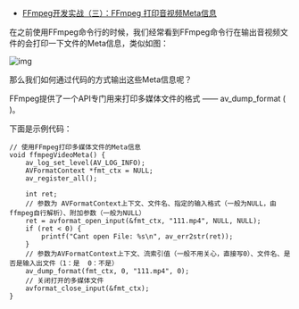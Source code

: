 - [FFmpeg开发实战（三）：FFmpeg 打印音视频Meta信息](https://www.cnblogs.com/renhui/p/10392721.html)

在之前使用FFmpeg命令行的时候，我们经常看到FFmpeg命令行在输出音视频文件的会打印一下文件的Meta信息，类似如图：

![img](https://img2018.cnblogs.com/blog/682616/201902/682616-20190218134455105-1082760724.png)

那么我们如何通过代码的方式输出这些Meta信息呢？

FFmpeg提供了一个API专门用来打印多媒体文件的格式 —— av_dump_format ( )。

下面是示例代码：

```
// 使用FFmpeg打印多媒体文件的Meta信息
void ffmpegVideoMeta() {
    av_log_set_level(AV_LOG_INFO);
    AVFormatContext *fmt_ctx = NULL;
    av_register_all();

    int ret;
    // 参数为 AVFormatContext上下文、文件名、指定的输入格式（一般为NULL，由ffmpeg自行解析）、附加参数（一般为NULL）
    ret = avformat_open_input(&fmt_ctx, "111.mp4", NULL, NULL);
    if (ret < 0) {
        printf("Cant open File: %s\n", av_err2str(ret));
    }
    // 参数为AVFormatContext上下文、流索引值（一般不用关心，直接写0）、文件名、是否是输入出文件（1：是  0：不是）    
    av_dump_format(fmt_ctx, 0, "111.mp4", 0);
    // 关闭打开的多媒体文件
    avformat_close_input(&fmt_ctx);
}
```